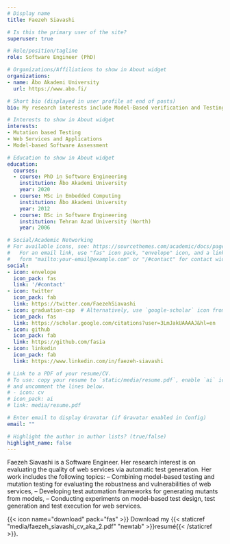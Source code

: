 ```yaml
---
# Display name
title: Faezeh Siavashi

# Is this the primary user of the site?
superuser: true

# Role/position/tagline
role: Software Engineer (PhD)

# Organizations/Affiliations to show in About widget
organizations:
- name: Åbo Akademi University
  url: https://www.abo.fi/

# Short bio (displayed in user profile at end of posts)
bio: My research interests include Model-Based verification and Testing, Mutation Testing and Web Technologies.

# Interests to show in About widget
interests:
- Mutation based Testing
- Web Services and Applications
- Model-based Software Assessment

# Education to show in About widget
education:
  courses:
  - course: PhD in Software Engineering
    institution: Åbo Akademi University
    year: 2020
  - course: MSc in Embedded Computing
    institution: Åbo Akademi University
    year: 2012
  - course: BSc in Software Engineering
    institution: Tehran Azad University (North) 
    year: 2006

# Social/Academic Networking
# For available icons, see: https://sourcethemes.com/academic/docs/page-builder/#icons
#   For an email link, use "fas" icon pack, "envelope" icon, and a link in the
#   form "mailto:your-email@example.com" or "/#contact" for contact widget.
social:
- icon: envelope
  icon_pack: fas
  link: '/#contact'
- icon: twitter
  icon_pack: fab
  link: https://twitter.com/FaezehSiavashi
- icon: graduation-cap  # Alternatively, use `google-scholar` icon from `ai` icon pack
  icon_pack: fas
  link: https://scholar.google.com/citations?user=3LmJakUAAAAJ&hl=en
- icon: github
  icon_pack: fab
  link: https://github.com/fasia
- icon: linkedin
  icon_pack: fab
  link: https://www.linkedin.com/in/faezeh-siavashi

# Link to a PDF of your resume/CV.
# To use: copy your resume to `static/media/resume.pdf`, enable `ai` icons in `params.toml`, 
# and uncomment the lines below.
# - icon: cv
# icon_pack: ai
# link: media/resume.pdf

# Enter email to display Gravatar (if Gravatar enabled in Config)
email: ""

# Highlight the author in author lists? (true/false)
highlight_name: false
---
```


Faezeh Siavashi is a Software Engineer. Her research interest is on evaluating the quality of web services via automatic test generation. Her work includes the following topics:
– Combining model-based testing and mutation testing for evaluating the robustness and vulnerabilities of web services,
– Developing test automation frameworks for generating mutants from models,
– Conducting experiments on model-based test design, test generation and test execution for web services.


{{< icon name="download" pack="fas" >}} Download my {{< staticref "media/faezeh_siavashi_cv_aka_2.pdf" "newtab" >}}resumé{{< /staticref >}}.
